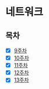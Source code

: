 # 네트워크

## 목차

* [x] [9주차](https://github.com/strongest-study-in-the-earth/cs2023/blob/main/Network/week9.md)
* [x] [10주차](https://github.com/strongest-study-in-the-earth/cs2023/blob/main/Network/week10.md)
* [x] [11주차](https://github.com/strongest-study-in-the-earth/cs2023/blob/main/Network/week11.md)
* [x] [12주차](https://github.com/strongest-study-in-the-earth/cs2023/blob/main/Network/week12.md)
* [x] [13주차](https://github.com/strongest-study-in-the-earth/cs2023/blob/main/Network/week13.md)